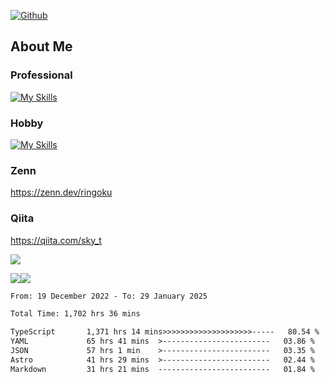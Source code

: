 [![Github](https://img.shields.io/github/followers/skyt-a?label=Follow&style=social)](https://github.com/skyt-a)

## About Me
### Professional
[![My Skills](https://skillicons.dev/icons?i=react,ts,js,nodejs,java,graphql,firebase,githubactions&theme=light)](https://skillicons.dev)
### Hobby
[![My Skills](https://skillicons.dev/icons?i=unity,rust,py&theme=light)](https://skillicons.dev)

### Zenn
https://zenn.dev/ringoku
### Qiita
https://qiita.com/sky_t


![](https://github-profile-summary-cards.vercel.app/api/cards/profile-details?username=skyt-a&theme=default)

![](https://github-profile-summary-cards.vercel.app/api/cards/repos-per-language?username=skyt-a&theme=default)![](https://github-profile-summary-cards.vercel.app/api/cards/stats?username=RinGoku&theme=default)

<!--START_SECTION:waka-->

```txt
From: 19 December 2022 - To: 29 January 2025

Total Time: 1,702 hrs 36 mins

TypeScript       1,371 hrs 14 mins>>>>>>>>>>>>>>>>>>>>-----   80.54 %
YAML             65 hrs 41 mins  >------------------------   03.86 %
JSON             57 hrs 1 min    >------------------------   03.35 %
Astro            41 hrs 29 mins  >------------------------   02.44 %
Markdown         31 hrs 21 mins  -------------------------   01.84 %
```

<!--END_SECTION:waka-->
